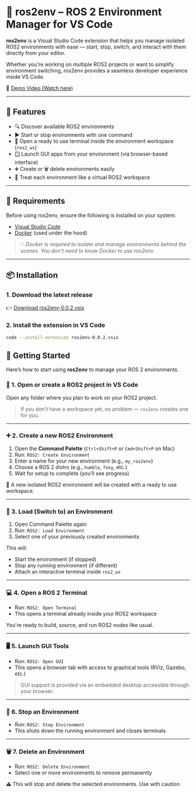 # 🤖 ros2env – ROS 2 Environment Manager for VS Code

**ros2env** is a Visual Studio Code extension that helps you manage isolated ROS2 environments with ease — start, stop, switch, and interact with them directly from your editor.

Whether you're working on multiple ROS2 projects or want to simplify environment switching, ros2env provides a seamless developer experience inside VS Code.

🎥 [Demo Video (Watch here)](https://youtu.be/03XxIxZxtrA)

---

## 🚀 Features

- 🔍 Discover available ROS2 environments
- ▶️ Start or stop environments with one command
- 🧠 Open a ready to use terminal inside the environment workspace (`ros2_ws`)
- 🪟 Launch GUI apps from your environment (via browser-based interface)
- ➕ Create or 🗑️ delete environments easily
- 🧭 Treat each environment like a virtual ROS2 workspace

---

## 🧰 Requirements

Before using ros2env, ensure the following is installed on your system:

- [Visual Studio Code](https://code.visualstudio.com/)
- [Docker](https://docs.docker.com/get-docker/) (used under the hood)

> 💡 *Docker is required to isolate and manage environments behind the scenes. You don't need to know Docker to use ros2env.*

---

## 📦 Installation

### 1. Download the latest release

👉 [Download ros2env-0.0.2.vsix](https://github.com/SakshayMahna/ros2env/releases)

### 2. Install the extension in VS Code

```bash
code --install-extension ros2env-0.0.2.vsix
```

## 🧪 Getting Started

Here’s how to start using **ros2env** to manage your ROS 2 environments.

### 📁 1. Open or create a ROS2 project in VS Code

Open any folder where you plan to work on your ROS2 project.

> If you don’t have a workspace yet, no problem — `ros2env` creates one for you.

---

### ➕ 2. Create a new ROS2 Environment

1. Open the **Command Palette** (`Ctrl+Shift+P` or `Cmd+Shift+P` on Mac)
2. Run: `ROS2: Create Environment`
3. Enter a name for your new environment (e.g., `my_ros2env`)
4. Choose a ROS 2 distro (e.g., `humble`, `foxy`, etc.)
5. Wait for setup to complete (you’ll see progress)

🎉 A new isolated ROS2 environment will be created with a ready to use workspace.

---

### 🔁 3. Load (Switch to) an Environment

1. Open Command Palette again
2. Run: `ROS2: Load Environment`
3. Select one of your previously created environments

This will:
- Start the environment (if stopped)
- Stop any running environment (if different)
- Attach an interactive terminal inside `ros2_ws`

---

### 💻 4. Open a ROS 2 Terminal

- Run: `ROS2: Open Terminal`
- This opens a terminal already inside your ROS2 workspace

You're ready to build, source, and run ROS2 nodes like usual.

---

### 🖥️ 5. Launch GUI Tools

- Run: `ROS2: Open GUI`
- This opens a browser tab with access to graphical tools (RViz, Gazebo, etc.)

> GUI support is provided via an embedded desktop accessible through your browser.

---

### 🛑 6. Stop an Environment

- Run: `ROS2: Stop Environment`
- This shuts down the running environment and closes terminals

---

### 🗑️ 7. Delete an Environment

- Run: `ROS2: Delete Environment`
- Select one or more environments to remove permanently

⚠️ This will stop and delete the selected environments. Use with caution.